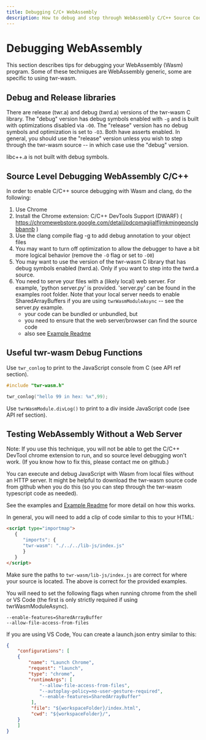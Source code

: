 ```yaml
---
title: Debugging C/C+ WebAssembly
description: How to debug and step through WebAssembly C/C++ Source Code
---
```


# Debugging WebAssembly
This section describes tips for debugging your WebAssembly (Wasm) program.  Some of these techniques are WebAssembly generic, some are specific to using twr-wasm.

## Debug and Release libraries
There are release (twr.a) and debug (twrd.a) versions of the twr-wasm C library.  The "debug" version has debug symbols enabled with `-g` and is built with optimizations disabled via `-O0`.  The "release" version has no debug symbols and optimization is set to `-O3`.  Both have asserts enabled.  In general, you should use the "release" version unless you wish to step through the twr-wasm source -- in which case use the "debug" version.

libc++.a is not built with debug symbols.

## Source Level Debugging WebAssembly C/C++
In order to enable C/C++ source debugging with Wasm and clang, do the following:

1. Use Chrome
2. Install the Chrome extension: C/C++ DevTools Support (DWARF) ( https://chromewebstore.google.com/detail/pdcpmagijalfljmkmjngeonclgbbannb )
3. Use the clang compile flag -g to add debug annotation to your object files
4. You may want to turn off optimization to allow the debugger to have a bit more logical behavior (remove the `-O` flag or set to `-O0`) 
5. You may want to use the version of the twr-wasm C library that has debug symbols enabled (twrd.a).  Only if you want to step into the twrd.a source.
6. You need to serve your files with a (likely local) web server.  For example, 'python server.py' is provided.  'server.py' can be found in the examples root folder.  Note that your local server needs to enable SharedArrayBuffers if you are using `twrWasmModuleAsync` -- see the server.py example.
   - your code can be bundled or unbundled, but
   - you need to ensure that the web server/browser can find the source code
   - also see [Example Readme](https://github.com/twiddlingbits/twr-wasm/blob/main/examples/readme.md)

## Useful twr-wasm Debug Functions
Use `twr_conlog` to print to the JavaScript console from C (see API ref section).
~~~c
#include "twr-wasm.h"

twr_conlog("hello 99 in hex: %x",99);
~~~

Use `twrWasmModule.divLog()` to print to a div inside JavaScript code (see API ref section).

## Testing WebAssembly Without a Web Server
Note: If you use this technique, you will not be able to get the C/C++ DevTool chrome extension to run, and so source level debugging won't work. (If you know how to fix this, please contact me on github.)

You can execute and debug JavaScript with Wasm from local files without an HTTP server.  It might be helpful to download the twr-wasm source code from github when you do this (so you can step through the twr-wasm typescript code as needed).

See the examples and [Example Readme](https://github.com/twiddlingbits/twr-wasm/blob/main/examples/readme.md) for more detail on how this works.

In general, you will need to add a clip of code similar to this to your HTML:
~~~html
<script type="importmap">
   {
      "imports": {
      "twr-wasm": "./../../lib-js/index.js"
      }
   }
</script>
~~~

Make sure the paths to  `twr-wasm/lib-js/index.js` are correct for where your source is located.  The above is correct for the provided examples.

You will need to set the following flags when running chrome from the shell or VS Code (the first is only strictly required if using twrWasmModuleAsync).

~~~
--enable-features=SharedArrayBuffer
--allow-file-access-from-files
~~~

If you are using VS Code, You can create a launch.json entry similar to this:

~~~json title="launch.json"
{
	"configurations": [
	{
		"name": "Launch Chrome",
		"request": "launch",
		"type": "chrome",
		"runtimeArgs": [
			"--allow-file-access-from-files",
			"--autoplay-policy=no-user-gesture-required",
			"--enable-features=SharedArrayBuffer"
		 ],
		 "file": "${workspaceFolder}/index.html",
		 "cwd": "${workspaceFolder}/",
	}
	]
}
~~~
